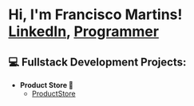 <h1>Hi, I'm Francisco Martins! <br/>
  <a href="https://www.linkedin.com/in/franciscosmartins/">LinkedIn</a>, 
  <a href="https://github.com/FranciscoSMartins">Programmer</a>
</h1>

<h2>💻 Fullstack Development Projects:</h2>

- <b> Product Store 🛒 </b>  
  - <a href="https://github.com/FranciscoSMartins/ProductStore">ProductStore</a>






[linkedin]: https://www.linkedin.com/in/franciscosmartins/

<!--
**joshmadakor1/joshmadakor1** is a ✨ _special_ ✨ repository because its `README.md` (this file) appears on your GitHub profile.

Here are some ideas to get you started:

- 🔭 I’m currently working on ...
- 🌱 I’m currently learning ...
- 👯 I’m looking to collaborate on ...
- 🤔 I’m looking for help with ...
- 💬 Ask me about ...
- 📫 How to reach me: ...
- 😄 Pronouns: ...
- ⚡ Fun fact: ...
-->
